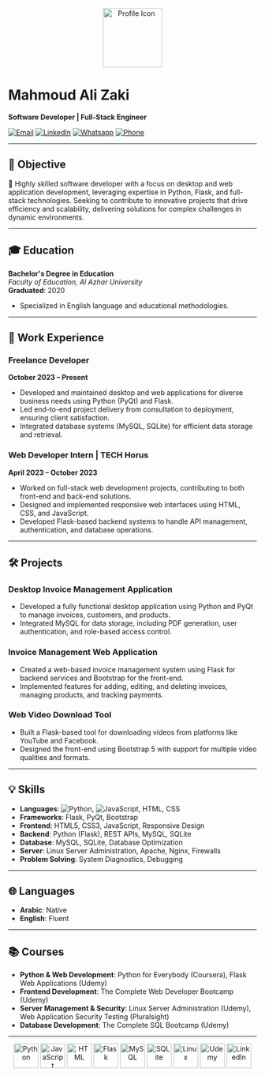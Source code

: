 <div align="center">
    <img src="https://cdn-icons-png.flaticon.com/512/3846/3846862.png" alt="Profile Icon" width="120"/>
</div>

# **Mahmoud Ali Zaki**  
**Software Developer | Full-Stack Engineer**

[![Email](https://img.shields.io/badge/-Email-D14836?style=flat-square&logo=Gmail&logoColor=white)](mailto:mahmoudalizakym@gmail.com)
[![LinkedIn](https://img.shields.io/badge/-LinkedIn-blue?style=flat-square&logo=Linkedin&logoColor=white)](https://www.linkedin.com/in/mahmoudalizaki)
[![Whatsapp](https://img.shields.io/badge/WhatsApp-lightgreen?logo=Whatsapp)](https://wa.me/+201065356924)
[![Phone](https://img.shields.io/badge/phone-+201065356924-blue?logo=Viber)](tel:+201065356924)


---

## 🎯 **Objective**
🚀 Highly skilled software developer with a focus on desktop and web application development, leveraging expertise in Python, Flask, and full-stack technologies. Seeking to contribute to innovative projects that drive efficiency and scalability, delivering solutions for complex challenges in dynamic environments.

---

## 🎓 **Education**

**Bachelor's Degree in Education**  
*Faculty of Education, Al Azhar University*  
**Graduated**: 2020  
- Specialized in English language and educational methodologies.

---

## 💼 **Work Experience**

### **Freelance Developer**  
**October 2023 – Present**  
- Developed and maintained desktop and web applications for diverse business needs using Python (PyQt) and Flask.
- Led end-to-end project delivery from consultation to deployment, ensuring client satisfaction.
- Integrated database systems (MySQL, SQLite) for efficient data storage and retrieval.

### **Web Developer Intern | TECH Horus**  
**April 2023 – October 2023**  
- Worked on full-stack web development projects, contributing to both front-end and back-end solutions.
- Designed and implemented responsive web interfaces using HTML, CSS, and JavaScript.
- Developed Flask-based backend systems to handle API management, authentication, and database operations.

---

## 🛠 **Projects**

### **Desktop Invoice Management Application**
- Developed a fully functional desktop application using Python and PyQt to manage invoices, customers, and products.
- Integrated MySQL for data storage, including PDF generation, user authentication, and role-based access control.

### **Invoice Management Web Application**
- Created a web-based invoice management system using Flask for backend services and Bootstrap for the front-end.
- Implemented features for adding, editing, and deleting invoices, managing products, and tracking payments.

### **Web Video Download Tool**
- Built a Flask-based tool for downloading videos from platforms like YouTube and Facebook.
- Designed the front-end using Bootstrap 5 with support for multiple video qualities and formats.

---

## 💡 **Skills**

- **Languages**: ![Python](https://img.shields.io/badge/-Python-3776AB?style=flat-square&logo=python&logoColor=white), ![JavaScript](https://img.shields.io/badge/-JavaScript-F7DF1E?style=flat-square&logo=javascript&logoColor=black), HTML, CSS
- **Frameworks**: Flask, PyQt, Bootstrap
- **Frontend**: HTML5, CSS3, JavaScript, Responsive Design
- **Backend**: Python (Flask), REST APIs, MySQL, SQLite
- **Database**: MySQL, SQLite, Database Optimization
- **Server**: Linux Server Administration, Apache, Nginx, Firewalls
- **Problem Solving**: System Diagnostics, Debugging

---

## 🌐 **Languages**

- **Arabic**: Native
- **English**: Fluent

---

## 📚 **Courses**

- **Python & Web Development**: Python for Everybody (Coursera), Flask Web Applications (Udemy)
- **Frontend Development**: The Complete Web Developer Bootcamp (Udemy)
- **Server Management & Security**: Linux Server Administration (Udemy), Web Application Security Testing (Pluralsight)
- **Database Development**: The Complete SQL Bootcamp (Udemy)

---

<div align="center">
  <img src="https://cdn-icons-png.flaticon.com/512/919/919852.png" alt="Python" width="50" height="50"/>
  <img src="https://cdn-icons-png.flaticon.com/512/919/919828.png" alt="JavaScript" width="50" height="50"/>
  <img src="https://cdn-icons-png.flaticon.com/512/732/732190.png" alt="HTML" width="50" height="50"/>
  <img src="https://cdn-icons-png.flaticon.com/512/5968/5968672.png" alt="Flask" width="50" height="50"/>
  <img src="https://cdn-icons-png.flaticon.com/512/5991/5991232.png" alt="MySQL" width="50" height="50"/>
  <img src="https://cdn-icons-png.flaticon.com/512/882/882702.png" alt="SQLite" width="50" height="50"/>
  <img src="https://cdn-icons-png.flaticon.com/512/888/888859.png" alt="Linux" width="50" height="50"/>
  <img src="https://cdn-icons-png.flaticon.com/512/906/906348.png" alt="Udemy" width="50" height="50"/>
  <img src="https://cdn-icons-png.flaticon.com/512/145/145807.png" alt="LinkedIn" width="50" height="50"/>
</div>

